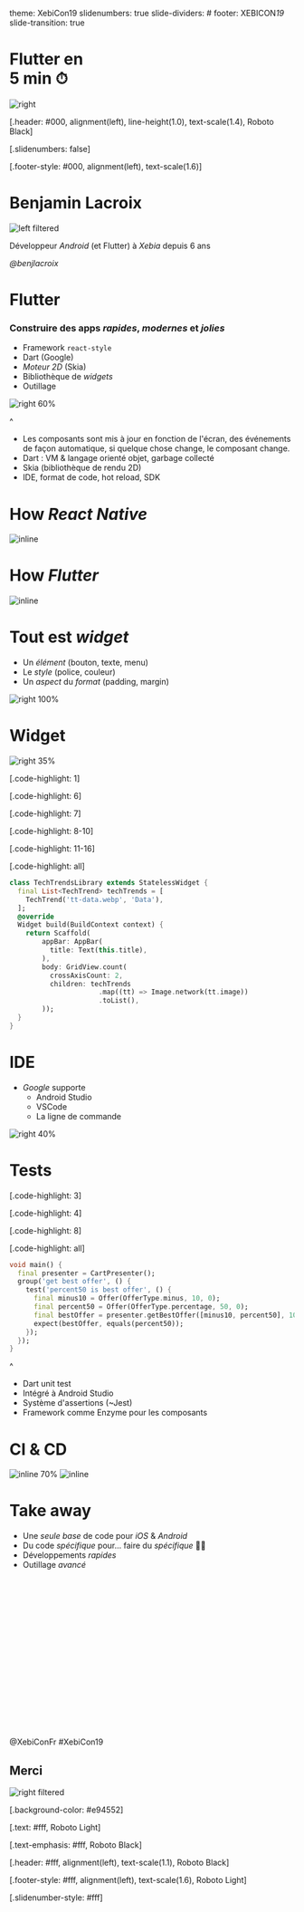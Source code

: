 theme: XebiCon19
slidenumbers: true
slide-dividers: #
footer: XEBICON*19*
slide-transition: true

# Flutter en<br/>5 min ⏱

![right](assets/flutter-logo.png)

[.header: #000, alignment(left), line-height(1.0), text-scale(1.4), Roboto Black]

[.slidenumbers: false]

[.footer-style: #000, alignment(left), text-scale(1.6)]

# Benjamin Lacroix

![left filtered](assets/benjamin-lacroix.jpg)

Développeur *Android* (et Flutter) à *Xebia* depuis 6 ans

*@benjlacroix*

# Flutter

### Construire des apps *rapides*, *modernes* et *jolies*

* Framework `react-style` 
* Dart (Google)
* *Moteur 2D* (Skia)
* Bibliothèque de *widgets*
* Outillage

![right 60%](./assets/flutter-all-logo.png)

^
- Les composants sont mis à jour en fonction de l'écran, des événements de façon automatique, si quelque chose change, le composant change.
- Dart : VM & langage orienté objet, garbage collecté
- Skia (bibliothèque de rendu 2D)
- IDE, format de code, hot reload, SDK

# How *React Native*

![inline](./assets/how-it-works-react-native.png)

# How *Flutter*

![inline](./assets/how-it-works-flutter.png)

# Tout est *widget*

* Un *élément* (bouton, texte, menu)
* Le *style* (police, couleur)
* Un *aspect* du *format* (padding, margin)

![right 100%](./assets/flutter-widget.png)

# Widget

![right 35%](./assets/tt-list.png)

[.code-highlight: 1]

[.code-highlight: 6]

[.code-highlight: 7]

[.code-highlight: 8-10]

[.code-highlight: 11-16]

[.code-highlight: all]

```dart
class TechTrendsLibrary extends StatelessWidget {
  final List<TechTrend> techTrends = [
    TechTrend('tt-data.webp', 'Data'),
  ];
  @override
  Widget build(BuildContext context) {
    return Scaffold(
        appBar: AppBar(
          title: Text(this.title),
        ),
        body: GridView.count(
          crossAxisCount: 2,
          children: techTrends
                      .map((tt) => Image.network(tt.image))
                      .toList(),
        ));
  }
}
```

# IDE

* *Google* supporte
    * Android Studio
    * VSCode
    * La ligne de commande
    
![right 40%](./assets/ide-layout.png)

# Tests

[.code-highlight: 3]

[.code-highlight: 4]

[.code-highlight: 8]

[.code-highlight: all]

```dart
void main() {
  final presenter = CartPresenter();
  group('get best offer', () {
    test('percent50 is best offer', () {
      final minus10 = Offer(OfferType.minus, 10, 0);
      final percent50 = Offer(OfferType.percentage, 50, 0);
      final bestOffer = presenter.getBestOffer([minus10, percent50], 100);
      expect(bestOffer, equals(percent50));
    });
  });
}
```

^
* Dart unit test
* Intégré à Android Studio
* Système d'assertions (~Jest)
* Framework comme Enzyme pour les composants

# CI & CD

![inline 70%](./assets/bitrise.png) ![inline](./assets/codemagic.png)

# Take away

* Une *seule base* de code pour *iOS* & *Android*
* Du code *spécifique* pour... faire du *spécifique* 🤷‍♂️ 
* Développements *rapides*
* Outillage *avancé*

# <br/><br/><br/><br/><br/><br/><br/>

@XebiConFr
\#XebiCon19

## Merci

![right filtered](./assets/questions.png)

[.background-color: #e94552]

[.text: #fff, Roboto Light]

[.text-emphasis: #fff, Roboto Black]

[.header: #fff, alignment(left), text-scale(1.1), Roboto Black]

[.footer-style: #fff, alignment(left), text-scale(1.6), Roboto Light]

[.slidenumber-style: #fff]
